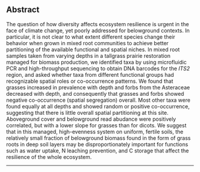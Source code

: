 
## Abstract

The question of how diversity affects ecosystem resilience is urgent in the face of climate change, yet poorly addressed for belowground contexts. In particular, it is not clear to what extent different species change their behavior when grown in mixed root communities to achieve better partitioning of the available functional and spatial niches. In mixed root samples taken from varying depths in a tallgrass prairie restoration managed for biomass production, we identified taxa by using microfluidic PCR and high-throughput sequencing to obtain DNA barcodes for the *ITS2* region, and asked whether taxa from different functional groups had recognizable spatial roles or co-occurrence patterns. We found that grasses increased in prevalence with depth and forbs from the Asteraceae decreased with depth, and consequently that grasses and forbs showed negative co-occurrence (spatial segregation) overall. Most other taxa were found equally at all depths and showed random or positive co-occurrence, suggesting that there is little overall spatial partitioning at this site. Aboveground cover and belowground read abudance were positively correlated, but with a lower slope for grasses than for dicots. We suggest that in this managed, high-evenness system on uniform, fertile soils, the relatively small fraction of belowground biomass found in the form of grass roots in deep soil layers may be disproportionately important for functions such as water uptake, N leaching prevention, and C storage that affect the resilience of the whole ecosystem.

***
